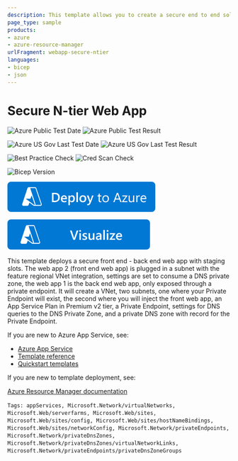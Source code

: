 ```yaml
---
description: This template allows you to create a secure end to end solution with two web apps with staging slots, front end and back end, front end will consume securely the back through VNet injection and Private Endpoint
page_type: sample
products:
- azure
- azure-resource-manager
urlFragment: webapp-secure-ntier
languages:
- bicep
- json
---
```

# Secure N-tier Web App

![Azure Public Test Date](https://azurequickstartsservice.blob.core.windows.net/badges/quickstarts/microsoft.web/webapp-secure-ntier/PublicLastTestDate.svg)
![Azure Public Test Result](https://azurequickstartsservice.blob.core.windows.net/badges/quickstarts/microsoft.web/webapp-secure-ntier/PublicDeployment.svg)

![Azure US Gov Last Test Date](https://azurequickstartsservice.blob.core.windows.net/badges/quickstarts/microsoft.web/webapp-secure-ntier/FairfaxLastTestDate.svg)
![Azure US Gov Last Test Result](https://azurequickstartsservice.blob.core.windows.net/badges/quickstarts/microsoft.web/webapp-secure-ntier/FairfaxDeployment.svg)

![Best Practice Check](https://azurequickstartsservice.blob.core.windows.net/badges/quickstarts/microsoft.web/webapp-secure-ntier/BestPracticeResult.svg)
![Cred Scan Check](https://azurequickstartsservice.blob.core.windows.net/badges/quickstarts/microsoft.web/webapp-secure-ntier/CredScanResult.svg)

![Bicep Version](https://azurequickstartsservice.blob.core.windows.net/badges/quickstarts/microsoft.web/webapp-secure-ntier/BicepVersion.svg)

[![Deploy To Azure](https://raw.githubusercontent.com/Azure/azure-quickstart-templates/master/1-CONTRIBUTION-GUIDE/images/deploytoazure.svg?sanitize=true)](https://portal.azure.com/#create/Microsoft.Template/uri/https%3A%2F%2Fraw.githubusercontent.com%2FAzure%2Fazure-quickstart-templates%2Fmaster%2Fquickstarts%2Fmicrosoft.web%2Fwebapp-secure-ntier%2Fazuredeploy.json)

[![Visualize](https://raw.githubusercontent.com/Azure/azure-quickstart-templates/master/1-CONTRIBUTION-GUIDE/images/visualizebutton.svg?sanitize=true)](http://armviz.io/#/?load=https%3A%2F%2Fraw.githubusercontent.com%2FAzure%2Fazure-quickstart-templates%2Fmaster%2Fquickstarts%2Fmicrosoft.web%2Fwebapp-secure-ntier%2Fazuredeploy.json)

This template deploys a secure front end - back end web app with staging slots. The web app 2 (front end web app) is plugged in a subnet with the feature regional VNet integration, settings are set to consume a DNS private zone, the web app 1 is the back end web app, only exposed through a private endpoint.
It will create a VNet, two subnets, one where your Private Endpoint will exist, the second where you will inject the front web app, an App Service Plan in Premium v2 tier, a Private Endpoint, settings for DNS queries to the DNS Private Zone, and a private DNS zone with record for the Private Endpoint.

If you are new to Azure App Service, see:

- [Azure App Service](https://azure.microsoft.com/services/app-service/web/)
- [Template reference](https://docs.microsoft.com/azure/templates/microsoft.web/allversions)
- [Quickstart templates](https://azure.microsoft.com/resources/templates/?resourceType=Microsoft.Compute&pageNumber=1&sort=Popular&term=web+apps)

If you are new to template deployment, see:

[Azure Resource Manager documentation](https://docs.microsoft.com/azure/azure-resource-manager/)

`Tags: appServices, Microsoft.Network/virtualNetworks, Microsoft.Web/serverfarms, Microsoft.Web/sites, Microsoft.Web/sites/config, Microsoft.Web/sites/hostNameBindings, Microsoft.Web/sites/networkConfig, Microsoft.Network/privateEndpoints, Microsoft.Network/privateDnsZones, Microsoft.Network/privateDnsZones/virtualNetworkLinks, Microsoft.Network/privateEndpoints/privateDnsZoneGroups`
